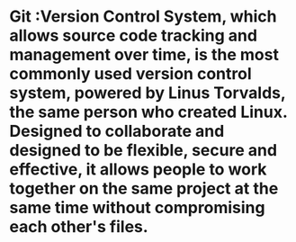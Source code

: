 # Git :Version Control System, which allows source code tracking and management over time, is the most commonly used version control system, powered by Linus Torvalds, the same person who created Linux. Designed to collaborate and designed to be flexible, secure and effective, it allows people to work together on the same project at the same time without compromising each other's files.

